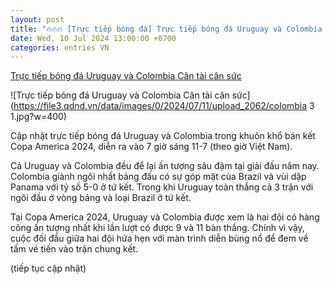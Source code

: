 ```yaml
---
layout: post
title: "🔥🔥🔥 [Trực tiếp bóng đá] Trực tiếp bóng đá Uruguay và Colombia Cân tài cân sức"
date: Wed, 10 Jul 2024 13:00:00 +0700
categories: entries VN
---
```

[Trực tiếp bóng đá Uruguay và Colombia Cân tài cân sức](https://www.qdnd.vn/the-thao/quoc-te/truc-tiep-bong-da-uruguay-va-colombia-can-tai-can-suc-784811)

![Trực tiếp bóng đá Uruguay và Colombia Cân tài cân sức](https://file3.qdnd.vn/data/images/0/2024/07/11/upload_2062/colombia 3 1.jpg?w=400)

Cập nhật trực tiếp bóng đá Uruguay và Colombia trong khuôn khổ bán kết Copa America 2024, diễn ra vào 7 giờ sáng 11-7 (theo giờ Việt Nam).

Cả Uruguay và Colombia đều để lại ấn tượng sâu đậm tại giải đấu năm nay. Colombia giành ngôi nhất bảng đấu có sự góp mặt của Brazil và vùi dập Panama với tỷ số 5-0 ở tứ kết. Trong khi Uruguay toàn thắng cả 3 trận với ngôi đầu ở vòng bảng và loại Brazil ở tứ kết.

Tại Copa America 2024, Uruguay và Colombia được xem là hai đội có hàng công ấn tượng nhất khi lần lượt có được 9 và 11 bàn thắng. Chính vì vậy, cuộc đối đầu giữa hai đội hứa hẹn với màn trình diễn bùng nổ để đem về tấm vé tiến vào trận chung kết.

(tiếp tục cập nhật)

